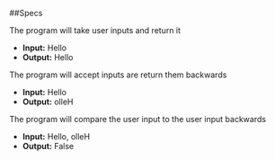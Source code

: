 ##Specs

The program will take user inputs and return it
* **Input:** Hello
* **Output:** Hello

The program will accept inputs are return them backwards
* **Input:** Hello
* **Output:** olleH

The program will compare the user input to the user input backwards
* **Input:** Hello, olleH
* **Output:** False
